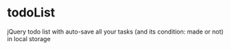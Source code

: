 # todoList
jQuery todo list with auto-save all your tasks (and its condition: made or not) in local storage
